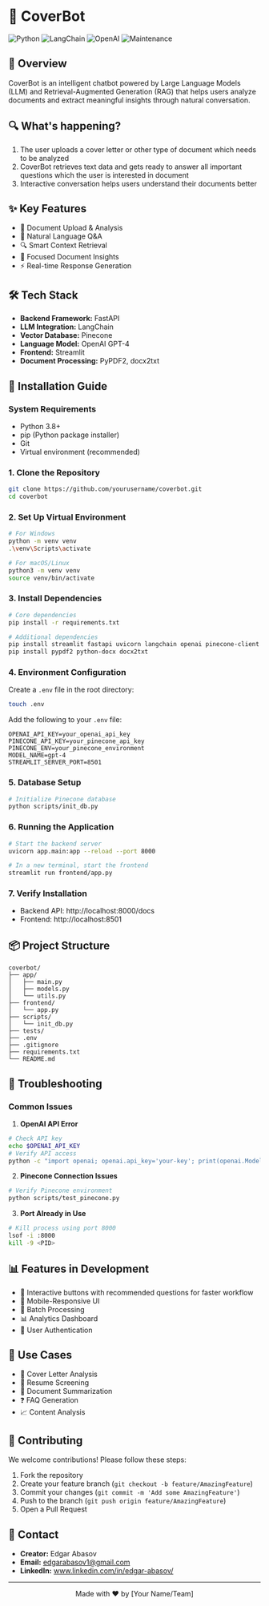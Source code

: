 # 🤖 CoverBot

![Python](https://img.shields.io/badge/python-v3.8+-blue.svg)
![LangChain](https://img.shields.io/badge/LangChain-Latest-green.svg)
![OpenAI](https://img.shields.io/badge/OpenAI-Latest-orange.svg)
![Maintenance](https://img.shields.io/badge/Maintained%3F-yes-green.svg)

## 🎯 Overview
CoverBot is an intelligent chatbot powered by Large Language Models (LLM) and Retrieval-Augmented Generation (RAG) that helps users analyze documents and extract meaningful insights through natural conversation.

## 🔍 What's happening?
1. The user uploads a cover letter or other type of document which needs to be analyzed
2. CoverBot retrieves text data and gets ready to answer all important questions which the user is interested in document
3. Interactive conversation helps users understand their documents better

## ✨ Key Features
- 📄 Document Upload & Analysis
- 💬 Natural Language Q&A
- 🔍 Smart Context Retrieval
- 🎯 Focused Document Insights
- ⚡ Real-time Response Generation

## 🛠️ Tech Stack
- **Backend Framework:** FastAPI
- **LLM Integration:** LangChain
- **Vector Database:** Pinecone
- **Language Model:** OpenAI GPT-4
- **Frontend:** Streamlit
- **Document Processing:** PyPDF2, docx2txt

## 🚀 Installation Guide

### System Requirements
- Python 3.8+
- pip (Python package installer)
- Git
- Virtual environment (recommended)

### 1. Clone the Repository
```bash
git clone https://github.com/yourusername/coverbot.git
cd coverbot
```

### 2. Set Up Virtual Environment
```bash
# For Windows
python -m venv venv
.\venv\Scripts\activate

# For macOS/Linux
python3 -m venv venv
source venv/bin/activate
```

### 3. Install Dependencies
```bash
# Core dependencies
pip install -r requirements.txt

# Additional dependencies
pip install streamlit fastapi uvicorn langchain openai pinecone-client python-dotenv
pip install pypdf2 python-docx docx2txt
```

### 4. Environment Configuration
Create a `.env` file in the root directory:
```bash
touch .env
```

Add the following to your `.env` file:
```env
OPENAI_API_KEY=your_openai_api_key
PINECONE_API_KEY=your_pinecone_api_key
PINECONE_ENV=your_pinecone_environment
MODEL_NAME=gpt-4
STREAMLIT_SERVER_PORT=8501
```

### 5. Database Setup
```bash
# Initialize Pinecone database
python scripts/init_db.py
```

### 6. Running the Application
```bash
# Start the backend server
uvicorn app.main:app --reload --port 8000

# In a new terminal, start the frontend
streamlit run frontend/app.py
```

### 7. Verify Installation
- Backend API: http://localhost:8000/docs
- Frontend: http://localhost:8501

## 📦 Project Structure
```
coverbot/
├── app/
│   ├── main.py
│   ├── models.py
│   └── utils.py
├── frontend/
│   └── app.py
├── scripts/
│   └── init_db.py
├── tests/
├── .env
├── .gitignore
├── requirements.txt
└── README.md
```

## 🔧 Troubleshooting

### Common Issues

1. **OpenAI API Error**
```bash
# Check API key
echo $OPENAI_API_KEY
# Verify API access
python -c "import openai; openai.api_key='your-key'; print(openai.Model.list())"
```

2. **Pinecone Connection Issues**
```bash
# Verify Pinecone environment
python scripts/test_pinecone.py
```

3. **Port Already in Use**
```bash
# Kill process using port 8000
lsof -i :8000
kill -9 <PID>
```

## 📊 Features in Development
- 🔘 Interactive buttons with recommended questions for faster workflow
- 📱 Mobile-Responsive UI
- 🔄 Batch Processing
- 📊 Analytics Dashboard
- 🔐 User Authentication

## 🎯 Use Cases
- 📝 Cover Letter Analysis
- 📄 Resume Screening
- 📑 Document Summarization
- ❓ FAQ Generation
- 📈 Content Analysis

## 🤝 Contributing
We welcome contributions! Please follow these steps:

1. Fork the repository
2. Create your feature branch (`git checkout -b feature/AmazingFeature`)
3. Commit your changes (`git commit -m 'Add some AmazingFeature'`)
4. Push to the branch (`git push origin feature/AmazingFeature`)
5. Open a Pull Request


## 📧 Contact
- **Creator:** Edgar Abasov
- **Email:** edgarabasov1@gmail.com
- **LinkedIn:** www.linkedin.com/in/edgar-abasov/

---

<p align="center">
Made with ❤️ by [Your Name/Team]
</p>
